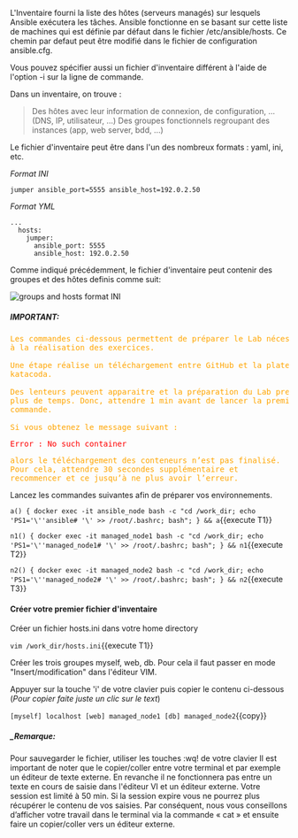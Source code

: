 
L'Inventaire fourni la liste des hôtes (serveurs managés) sur lesquels Ansible exécutera les tâches.
Ansible fonctionne en se basant sur cette liste de machines qui est définie par défaut dans le fichier /etc/ansible/hosts. Ce chemin par defaut peut être modifié dans le fichier de configuration ansible.cfg.

Vous pouvez spécifier aussi un fichier d'inventaire différent à l'aide de l'option -i <chemin> sur la ligne de commande.


Dans un inventaire, on trouve :

> Des hôtes avec leur information de connexion, de configuration, … (DNS, IP, utilisateur, …)
> Des groupes fonctionnels regroupant des instances (app, web server, bdd, …)

Le fichier d'inventaire peut être dans l'un des nombreux formats : yaml, ini, etc.

*Format INI*
```
jumper ansible_port=5555 ansible_host=192.0.2.50
```

*Format YML*
```
...
  hosts:
    jumper:
      ansible_port: 5555
      ansible_host: 192.0.2.50
```


Comme indiqué précédemment, le fichier d'inventaire peut contenir des groupes et des hôtes definis comme suit:

![groups and hosts format INI](/devopsteam/courses/ansible/ansible_training_part1/assets/hosts_and_groups.png)


##### IMPORTANT:

<pre style="color: orange">
Les commandes ci-dessous permettent de préparer le Lab nécessaire 
à la réalisation des exercices.

Une étape réalise un téléchargement entre GitHub et la plateforme
katacoda.

Des lenteurs peuvent apparaitre et la préparation du Lab prendra
plus de temps. Donc, attendre 1 min avant de lancer la première
commande.

Si vous obtenez le message suivant :
</pre>

<pre style="color: red">
Error : No such container
</pre>
<pre style="color: orange">
alors le téléchargement des conteneurs n’est pas finalisé.
Pour cela, attendre 30 secondes supplémentaire et 
recommencer et ce jusqu’à ne plus avoir l’erreur.
</pre>


Lancez les commandes suivantes afin de préparer vos environnements. 

`a() { docker exec -it ansible_node bash -c "cd /work_dir; echo 'PS1='\''ansible# '\' >> /root/.bashrc; bash"; } && a`{{execute T1}}

`n1() { docker exec -it managed_node1 bash -c "cd /work_dir; echo 'PS1='\''managed_node1# '\' >> /root/.bashrc; bash"; } && n1`{{execute T2}}

`n2() { docker exec -it managed_node2 bash -c "cd /work_dir; echo 'PS1='\''managed_node2# '\' >> /root/.bashrc; bash"; } && n2`{{execute T3}}


#### Créer votre premier fichier d'inventaire
Créer un fichier hosts.ini dans votre home directory

`vim /work_dir/hosts.ini`{{execute T1}}

Créer les trois groupes myself, web, db. Pour cela il faut passer en mode "Insert/modification" dans l'éditeur VIM.

Appuyer sur la touche 'i' de votre clavier puis copier le contenu ci-dessous (_Pour copier faite juste un clic sur le text_)

`
[myself]
localhost
[web]
managed_node1
[db]
managed_node2
`{{copy}}


##### _Remarque:

Pour sauvegarder le fichier, utiliser les touches :wq! de votre clavier
Il est important de noter que le copier/coller entre votre terminal et par exemple un éditeur de texte externe.
En revanche il ne fonctionnera pas entre un texte en cours de saisie dans l'éditeur VI et un éditeur externe.
Votre session est limité à 50 min. Si la session expire vous ne pourrez plus récupérer le contenu de vos saisies.
Par conséquent, nous vous conseillons d’afficher votre travail dans le terminal via la commande « cat » et ensuite faire un copier/coller vers un éditeur externe.
